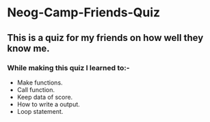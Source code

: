 # Neog-Camp-Friends-Quiz

## This is a quiz for my friends on how well they know me.

### While making this quiz I learned to:-
 - Make functions.
 - Call function.
 - Keep data of score.
 - How to write a output.
 - Loop statement.